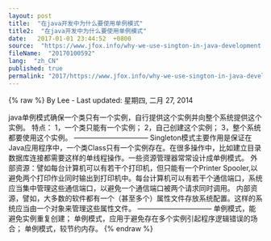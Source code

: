 ```yaml
---
layout: post
title:  "在java开发中为什么要使用单例模式"
title2:  "在java开发中为什么要使用单例模式"
date:   2017-01-01 23:44:52  +0800
source:  "https://www.jfox.info/why-we-use-sington-in-java-development.html"
fileName:  "20170100592"
lang:  "zh_CN"
published: true
permalink: "2017/https://www.jfox.info/why-we-use-sington-in-java-development.html"
---
```

{% raw %}
By Lee - Last updated: 星期四, 二月 27, 2014

java单例模式确保一个类只有一个实例，自行提供这个实例并向整个系统提供这个实例。
特点：
1，一个类只能有一个实例；
2，自己创建这个实例；
3，整个系统都要使用这个实例。
——————————–
Singleton模式主要作用是保证在Java应用程序中，一个类Class只有一个实例存在。在很多操作中，比如建立目录 数据库连接都需要这样的单线程操作。一些资源管理器常常设计成单例模式。
外部资源：譬如每台计算机可以有若干个打印机，但只能有一个Printer Spooler,以避免两个打印作业同时输出到打印机中。每台计算机可以有若干个通信端口，系统应当集中管理这些通信端口，以避免一个通信端口被两个请求同时调用。
内部资源，譬如，大多数的软件都有一个（甚至多个）属性文件存放系统配置。这样的系统应当由一个对象来管理这些属性文件。
——————————–
单例模式，能避免实例重复创建；
单例模式，应用于避免存在多个实例引起程序逻辑错误的场合；
单例模式，较节约内存。
{% endraw %}